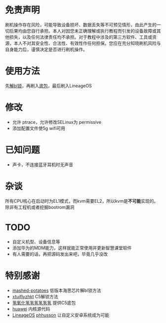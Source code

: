 # 免责声明
刷机操作存在风险，可能导致设备损坏、数据丢失等不可预见情形，由此产生的一切后果均由您自行承担。本人对因您未正确理解或执行教程而引发的设备故障或其他损失，以及任何法律责任均不承担。对于教程中涉及的第三方软件、工具或资源，本人不对其安全性、合法性、有效性作任何担保。您应在充分知晓刷机风险与自身能力后，谨慎决定是否进行刷机操作。

# 使用方法
先[解bl锁](https://github.com/sora-orz/unflytek)，再刷入[底包](https://github.com/misane-k/lineage_for_bzt_w09/releases/download/v0/base.7z)，最后刷入LineageOS

# 修改
- 允许 ptrace，允许修改SELinux为 permissive
- 添加配置文件使5g wifi可用

# 已知问题
- 声卡，不连接蓝牙耳机时无声音

# 杂谈
所有CPU核心在启动时为EL1模式，而kvm需要EL2，所以kvm是**不可能**实现的。除非有工程机或者挖掘bootrom漏洞

# TODO
- 自定义机型、设备信息等
- 添加华为的MDM能力，这样就能正常使用并更新智慧课堂软件
- 有人需要的话，再把源码发出来吧，毕竟几乎没改

# 特别感谢
- [mashed-potatoes](https://github.com/mashed-potatoes/PotatoNV) 低版本海思芯片解bl锁方法
- [xtuiflyzhkt](https://github.com/xtuiflyzhkt/iflytek_cyzhkt_cr) C5解锁方法
- [氢氧化氢氢氢氢氢氢](https://space.bilibili.com/673804198) 提供C5底包
- [huawei](https://download-c1.huawei.com/download/downloadCenter?downloadId=C0A375675F29E492D4DEDB28D30DB6B6) 内核源代码
- [LineageOS](https://github.com/LineageOS) [phhusson](https://github.com/phhusson/treble_experimentations) 让自定义安卓系统成为可能
